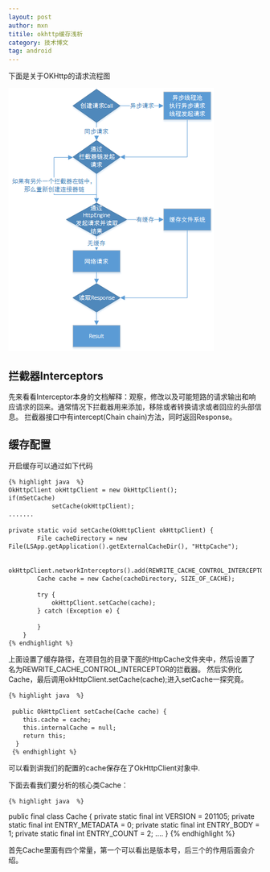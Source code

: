 ```yaml
---
layout: post
author: mxn
titile: okhttp缓存浅析
category: 技术博文
tag: android
---
```


下面是关于OKHttp的请求流程图

![](https://raw.githubusercontent.com/mxn21/mxn21.github.io/master/public/img/img95.png)

## 拦截器Interceptors

先来看看Interceptor本身的文档解释：观察，修改以及可能短路的请求输出和响应请求的回来。通常情况下拦截器用来添加，移除或者转换请求或者回应的头部信息。
拦截器接口中有intercept(Chain chain)方法，同时返回Response。

## 缓存配置

开启缓存可以通过如下代码

    {% highlight java  %}
    OkHttpClient okHttpClient = new OkHttpClient();
    if(mSetCache)
                setCache(okHttpClient);
    .......

    private static void setCache(OkHttpClient okHttpClient) {
            File cacheDirectory = new File(LSApp.getApplication().getExternalCacheDir(), "HttpCache");

            okHttpClient.networkInterceptors().add(REWRITE_CACHE_CONTROL_INTERCEPTOR);
            Cache cache = new Cache(cacheDirectory, SIZE_OF_CACHE);

            try {
                okHttpClient.setCache(cache);
            } catch (Exception e) {

            }
        }
    {% endhighlight %}

上面设置了缓存路径，在项目包的目录下面的HttpCache文件夹中，然后设置了名为REWRITE_CACHE_CONTROL_INTERCEPTOR的拦截器。
然后实例化Cache，最后调用okHttpClient.setCache(cache);进入setCache一探究竟。

    {% highlight java  %}

     public OkHttpClient setCache(Cache cache) {
        this.cache = cache;
        this.internalCache = null;
        return this;
      }
     {% endhighlight %}

可以看到讲我们的配置的cache保存在了OkHttpClient对象中.

下面去看我们要分析的核心类Cache：

    {% highlight java  %}
public final class Cache {
  private static final int VERSION = 201105;
  private static final int ENTRY_METADATA = 0;
  private static final int ENTRY_BODY = 1;
  private static final int ENTRY_COUNT = 2;
  ....
  }
     {% endhighlight %}

首先Cache里面有四个常量，第一个可以看出是版本号，后三个的作用后面会介绍。


